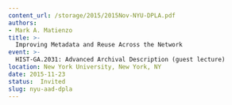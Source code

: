 ```yaml
---
content_url: /storage/2015/2015Nov-NYU-DPLA.pdf
authors:
- Mark A. Matienzo
title: >-
  Improving Metadata and Reuse Across the Network
event: >-
  HIST-GA.2031: Advanced Archival Description (guest lecture)
location: New York University, New York, NY
date: 2015-11-23
status:  Invited
slug: nyu-aad-dpla
---
```

